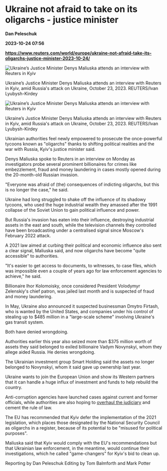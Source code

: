 # Ukraine not afraid to take on its oligarchs - justice minister
**Dan Peleschuk**

**2023-10-24 07:56**

**https://www.reuters.com/world/europe/ukraine-not-afraid-take-its-oligarchs-justice-minister-2023-10-24/**

![Ukraine’s Justice Minister Denys Maliuska attends an interview with Reuters in Kyiv](https://www.reuters.com/resizer/KucgiLTrkNkV5tK_KX0x7pTrJuM=/1920x0/filters:quality(80)/cloudfront-us-east-2.images.arcpublishing.com/reuters/OQSJBARCIZK4NALXLFZ5KC2XAA.jpg)

Ukraine’s Justice Minister Denys Maliuska attends an interview with Reuters in Kyiv, amid Russia's attack on Ukraine, October 23, 2023. REUTERS/Ivan Lyubysh-Kirdey

![Ukraine’s Justice Minister Denys Maliuska attends an interview with Reuters in Kyiv](https://www.reuters.com/resizer/-G2UaOzIujMD-1kB5PB6uSza9_w=/1920x0/filters:quality(80)/cloudfront-us-east-2.images.arcpublishing.com/reuters/N5WOB26MANOHVPRTZRIQECRBLI.jpg)

Ukraine’s Justice Minister Denys Maliuska attends an interview with Reuters in Kyiv, amid Russia's attack on Ukraine, October 23, 2023. REUTERS/Ivan Lyubysh-Kirdey

Ukrainian authorities feel newly empowered to prosecute the once-powerful tycoons known as "oligarchs" thanks to shifting political realities and the war with Russia, Kyiv's justice minister said.

Denys Maliuska spoke to Reuters in an interview on Monday as investigators probe several prominent billionaires for crimes like embezzlement, fraud and money laundering in cases mostly opened during the 20-month-old Russian invasion.

"Everyone was afraid of (the) consequences of indicting oligarchs, but this is no longer the case," he said.

Ukraine had long struggled to shake off the influence of its shadowy tycoons, who used the huge industrial wealth they amassed after the 1991 collapse of the Soviet Union to gain political influence and power.

But Russia's invasion has eaten into their influence, destroying industrial assets in the east and south, while the television channels they controlled have been broadcasting under a centralised signal since Moscow's February 2022 attack.

A 2021 law aimed at curbing their political and economic influence also sent a clear signal, Maliuska said, and now oligarchs have become "quite accessible" to authorities.

"It's easier to get access to documents, to witnesses, to case files, which was impossible even a couple of years ago for law enforcement agencies to achieve," he said.

Billionaire Ihor Kolomoisky, once considered President Volodymyr Zelenskiy's chief patron, was jailed last month and is suspected of fraud and money laundering.

In May, Ukraine also announced it suspected businessman Dmytro Firtash, who is wanted by the United States, and companies under his control of stealing up to $485 million in a "large-scale scheme" involving Ukraine's gas transit system.

Both have denied wrongdoing.

Authorities earlier this year also seized more than $375 million worth of assets they said belonged to exiled billionaire Vadym Novynskyi, whom they allege aided Russia. He denies wrongdoing.

The Ukrainian investment group Smart Holding said the assets no longer belonged to Novynskyi, whom it said gave up ownership last year.

Ukraine wants to join the European Union and show its Western partners that it can handle a huge influx of investment and funds to help rebuild the country.

Anti-corruption agencies have launched cases against current and former officials, while authorities are also hoping to [overhaul the judiciary](https://www.reuters.com/world/europe/wanted-thousands-ukrainian-judges-huge-overhaul-sought-by-eu-2023-10-19/) and cement the rule of law.

The EU has recommended that Kyiv defer the implementation of the 2021 legislation, which places those designated by the National Security Council as oligarchs in a register, because of its potential to be "misused for political purposes".

Maliuska said that Kyiv would comply with the EU's recommendations but that Ukrainian law enforcement, in the meantime, would continue their investigations, which he called "game-changers" for Kyiv's bid to clean up.

Reporting by Dan Peleschuk Editing by Tom Balmforth and Mark Potter